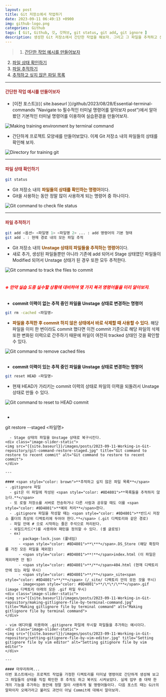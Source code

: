 ```yaml
---
layout: post
title: Git 저장소에서 작업하기
date: 2023-09-11 06:49:13 +0900
img: github-logo.png
categories: Github
tags: [ Git, Github, 깃, 깃허브, git status, git add, git ignore ]
description: 생성한 Git 저장소에서 간단한 작업을 해보자. 그리고 그 파일을 추적하고 상태도 확인해 보자.
---
```


> 1. [간단한 작업 예시를 만들어보자](#간단한-작업-예시를-만들어보자 "Navigate to Let's make an example for training")
2. [파일 상태 확인하기](#파일-상태-확인하기 "Navigate to checking file status in Git repository")
3. [파일 추적하기](#파일-추적하기 "Navigate to tracking in Git repository")
4. [추적하고 싶지 않은 파일 목록](#추적하고-싶지-않은-파일-목록 "Navigate to the list willing to ignore in Git repository")

---

#### <span style="color: brown">**간단한 작업 예시를 만들어보자**</span>
- [이전 포스트]({{ site.baseurl }}/github/2023/08/28/Essential-terminal-commands "Navigate to 필수적인 터미널 명령어를 알아보자 post")에서 알아봤던 기본적인 터미널 명령어를 이용하여 실습환경을 만들어보자.
<div class="image-slider-static">
<img src="{{site.baseurl}}/images/posts/2023-09-11-Working-in-Git-repository/making-training-environment-by-terminal-command.jpg" title="Making training environment by terminal command" alt="Making training environment by terminal command">
</div>

- 간단하게 프로젝트 모양새를 만들어보았다. 이제 Git 저장소 내의 파일들의 상태를 확인해 보자.
<div class="image-slider-static">
<img src="{{site.baseurl}}/images/posts/2023-09-11-Working-in-Git-repository/directory-for-training-git.jpg" title="Directory for training git" alt="Directory for training git">
</div>

---

#### <span style="color: brown">**파일 상태 확인하기**</span>
```bash
git status
```
- Git 저장소 내의 <span style="color: #8D4801">**파일들의 상태를 확인하는 명령어**</span>이다.
- Git을 사용하는 동안 정말 많이 사용하게 되는 명령어 중 하나이다.
<div class="image-slider-static">
<img src="{{site.baseurl}}/images/posts/2023-09-11-Working-in-Git-repository/git-command-status.jpg" title="Git command to check file status" alt="Git command to check file status">
</div>

---

#### <span style="color: brown">**파일 추적하기**</span>
```bash
git add <옵션> <파일명 1> <파일명 2> ... : add 명령어의 기본 형태
git add . : 현재 경로 내의 모든 파일 추적
```
- Git 저장소 내의 <span style="color: #8D4801">**Unstage 상태의 파일들을 추적하는 명령어**</span>이다.
- 새로 추가, 생성된 파일들뿐만 아니라 기존에 add 되어서 Stage 상태였던 파일들이 Modified 되어서 Unstage 상태가 된 경우 또한 모두 추적한다.
<div class="image-slider-static">
<img src="{{site.baseurl}}/images/posts/2023-09-11-Working-in-Git-repository/git-command-add.jpg" title="Git command to track the files to commit" alt="Git command to track the files to commit">
</div>

<br>

###### <span style="color: red">**※ 만약 실습 도중 실수할 상황에 대비하여 몇 가지 복귀 명령어들을 미리 알아보자.**</span>
- **commit 이력이 없는 추적 중인 파일을 Unstage 상태로 변경하는 명령어**
```bash
git rm -cached <파일명>
```
  - <span style="color: #8D4801">**파일을 추적한 후 commit 하지 않은 상태에서 바로 삭제할 때 사용할 수 있다.**</span> 해당 파일을 이미 한 번이라도 commit 했다면 이전 commit 기준으로 해당 파일의 삭제 또한 변화된 이력으로 간주하기 때문에 파일이 여전히 tracked 상태인 것을 확인할 수 있다.
<div class="image-slider-static">
<img src="{{site.baseurl}}/images/posts/2023-09-11-Working-in-Git-repository/git-command-rm-cached.jpg" title="Git command to remove cached files" alt="Git command to remove cached files">
</div>

<br>

- **commit 이력이 있는 추적 중인 파일을 Unstage 상태로 변경하는 명령어**
```bash
git reset HEAD <파일명>
```
  - 현재 HEAD가 가리키는 commit 이력의 상태로 파일의 이력을 되돌려서 Unstage 상태로 만들 수 있다.
<div class="image-slider-static">
<img src="{{site.baseurl}}/images/posts/2023-09-11-Working-in-Git-repository/git-command-reset-HEAD.jpg" title="Git command to reset to HEAD commit" alt="Git command to reset to HEAD commit">
</div>

<br>
  
- ```bash
git restore --staged <파일명>
```
  - Stage 상태의 파일을 Unstage 상태로 복구시킨다.
<div class="image-slider-static">
<img src="{{site.baseurl}}/images/posts/2023-09-11-Working-in-Git-repository/git-command-restore-staged.jpg" title="Git command to restore to recent commit" alt="Git command to restore to recent commit">
</div>

---

#### <span style="color: brown">**추적하고 싶지 않은 파일 목록**</span>
- .gitignore 파일
  - git은 이 파일에 작성된 <span style="color: #8D4801">**목록들을 추적하지 않는다.**</span>
  - 또 로컬 저장소를 서버로 전송하거나 다른 사람과 공유할 때도 이를 <span style="color: #8D4801">**예외 처리**</span>한다.
  - .gitignore 파일을 작성할 때는 <span style="color: #8D4801">**반드시 저장소 폴더의 최상위 디렉토리에 두어야 한다.**</span> (.git 디렉토리와 같은 경로)
  - 파일 안에 # 으로 시작하는 줄은 주석으로 처리된다.
  - 와일드카드(*)를 사용하여 패턴을 정의할 수 있다. (셸 글로빙)
  - ex)
      - package-lock.json (풀네임)
      - <span style="color: #8D4801">**\***</span>.DS_Store (해당 확장자를 가진 모든 파일을 제외함)
      - <span style="color: #8D4801">**!**</span>index.html (이 파일은 제외하면 안 됨)
      - <span style="color: #8D4801">**/**</span>404.html (현재 디렉토리 안에 있는 파일 무시)
      - <span style="color: #8D4801">**/**</span>_site<span style="color: #8D4801">**/**</span> (/_site/ 디렉토리 안의 모든 것을 무시)
      - image<span style="color: #8D4801">**/\*\*/\***</span>.gif (image 디렉토리 아래의 모든 .gif 파일 무시)
<div class="image-slider-static">
<img src="{{site.baseurl}}/images/posts/2023-09-11-Working-in-Git-repository/making-gitlignore-file-by-terminal-command.jpg" title="Making gitlignore file by terminal command" alt="Making gitlignore file by terminal command">
</div>

- vim 에디터를 이용하여 .gitignore 파일에 무시할 파일들을 추가하는 예시이다.
<div class="image-slider-static">
<img src="{{site.baseurl}}/images/posts/2023-09-11-Working-in-Git-repository/setting-gitignore-file-by-vim-editor.jpg" title="Setting gitignore file by vim editor" alt="Setting gitignore file by vim editor">
</div>

---

#### 마무리하며...
이번 포스트에서는 프로젝트 작업을 가정한 디렉토리를 터미널 명령어로 간단하게 생성해 보고 그 파일들의 상태를 직접 확인한 후 추적도 하고 복귀도 시켜보았다. 실제 업무 중 대략 한 개의 기능을 추가하는 동안에 정말 많이 사용하게 될 명령어들이다. 다음 포스트 때는 Git의 알파이자 오메가라고 불러도 과언이 아닐 Commit에 대해서 알아보자.